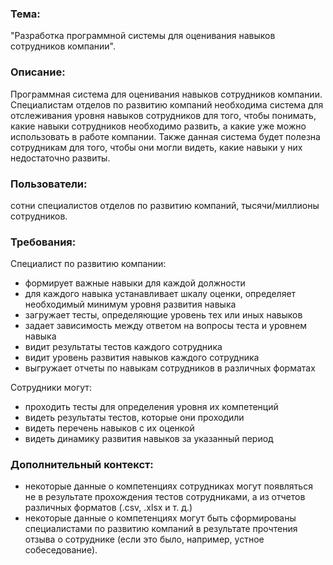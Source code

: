 ### Тема:
"Разработка программной системы для оценивания навыков сотрудников компании".

### Описание:
Программная система для оценивания навыков сотрудников компании. Специалистам отделов по развитию компаний необходима система для отслеживания уровня навыков сотрудников для того, чтобы понимать, какие навыки сотрудников необходимо развить, а какие уже можно использовать в работе компании. Также данная система будет полезна сотрудникам для того, чтобы они могли видеть, какие навыки у них недостаточно развиты.

### Пользователи:
сотни специалистов отделов по развитию компаний, тысячи/миллионы сотрудников.

### Требования:
Специалист по развитию компании:
- формирует важные навыки для каждой должности
- для каждого навыка устанавливает шкалу оценки, определяет необходимый минимум уровня развития навыка
- загружает тесты, определяющие уровень тех или иных навыков
- задает зависимость между ответом на вопросы теста и уровнем навыка
- видит результаты тестов каждого сотрудника
- видит уровень развития навыков каждого сотрудника
- выгружает отчеты по навыкам сотрудников в различных форматах 

Сотрудники могут:
- проходить тесты для определения уровня их компетенций
- видеть результаты тестов, которые они проходили
- видеть перечень навыков с их оценкой
- видеть динамику развития навыков за указанный период

### Дополнительный контекст:
- некоторые данные о компетенциях сотрудниках могут появляться не в результате прохождения тестов сотрудниками, а из отчетов различных форматов (.csv, .xlsx и т. д.)
- некоторые данные о компетенциях могут быть сформированы специалистами по развитию компаний в результате прочтения отзыва о сотруднике (если это было, например, устное собеседование).
